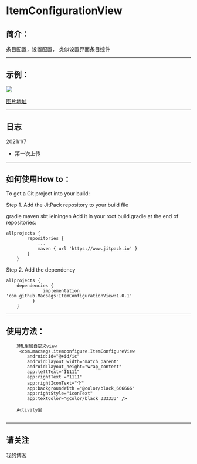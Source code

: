 # ItemConfigurationView

简介：
-------
条目配置，设置配置， 类似设置界面条目控件</br>
****
示例：
-------
![](https://img-blog.csdnimg.cn/20200824180331844.png?x-oss-process=image/watermark,type_ZmFuZ3poZW5naGVpdGk,shadow_10,text_aHR0cHM6Ly9ibG9nLmNzZG4ubmV0L3FxXzMyMzY4MTI5,size_16,color_FFFFFF,t_70)

[图片地址](https://img-blog.csdnimg.cn/20200824180331844.png?x-oss-process=image/watermark,type_ZmFuZ3poZW5naGVpdGk,shadow_10,text_aHR0cHM6Ly9ibG9nLmNzZG4ubmV0L3FxXzMyMzY4MTI5,size_16,color_FFFFFF,t_70)
</br>
****
日志
-------
2021/1/7
* 第一次上传
****
如何使用How to：
-------
To get a Git project into your build:

Step 1. Add the JitPack repository to your build file

gradle
maven
sbt
leiningen
Add it in your root build.gradle at the end of repositories:

```
allprojects { 
		repositories { 
			... 
			maven { url 'https://www.jitpack.io' } 
		} 
	}  		
```

Step 2. Add the dependency<br> 

```
allprojects { 
	dependencies {
	          implementation 'com.github.Macsags:ItemConfigurationView:1.0.1'
	      } 
	} 
```	
****
使用方法：
-------
```
    XML里加自定义view
     <com.macsags.itemconfigure.ItemConfigureView
        android:id="@+id/ic"
        android:layout_width="match_parent"
        android:layout_height="wrap_content"
        app:leftText="11111"
        app:rightText ="1111"
        app:rightIconText="个"
        app:backgroundWith ="@color/black_666666"
        app:rightStyle="iconText"
        app:textColor="@color/black_333333" />

    Activity里
       
```
****
请关注
-------
  [我的博客](https://blog.csdn.net/qq_32368129)
  
